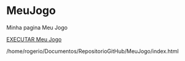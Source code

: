 # MeuJogo

 Minha pagina Meu Jogo

 <a href="https://rogeriosra.github.io/MeuJogo/index.html">EXECUTAR Meu Jogo</a>


 /home/rogerio/Documentos/RepositorioGitHub/MeuJogo/index.html

 